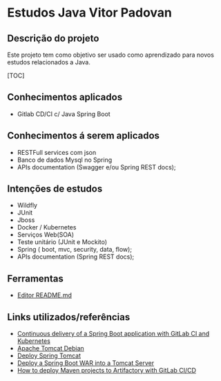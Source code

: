 # Estudos Java Vitor Padovan
## Descrição do projeto
Este projeto tem como objetivo ser usado como aprendizado para novos estudos relacionados a Java.


[TOC]

## Conhecimentos aplicados
- Gitlab CD/CI c/ Java Spring Boot

## Conhecimentos á serem aplicados
- RESTFull services com json
- Banco de dados Mysql no Spring
- APIs documentation (Swagger e/ou Spring REST docs);

## Intenções de estudos
- Wildfly
- JUnit
- Jboss
- Docker / Kubernetes
- Serviços Web(SOA)
- Teste unitário (JUnit e Mockito)
- Spring ( boot, mvc, security, data, flow);
- APIs documentation (Spring REST docs);

## Ferramentas
- [Editor README.md](https://dillinger.io/)

## Links utilizados/referências
- [Continuous delivery of a Spring Boot application with GitLab CI and Kubernetes](https://about.gitlab.com/blog/2016/12/14/continuous-delivery-of-a-spring-boot-application-with-gitlab-ci-and-kubernetes/)
- [Apache Tomcat Debian](https://www.digitalocean.com/community/tutorials/how-to-install-apache-tomcat-9-on-debian-10-pt)
- [Deploy Spring Tomcat](https://www.baeldung.com/spring-boot-war-tomcat-deploy)
- [Deploy a Spring Boot WAR into a Tomcat Server](https://www.baeldung.com/spring-boot-war-tomcat-deploy)
- [How to deploy Maven projects to Artifactory with GitLab CI/CD](http://www.obsis.unb.br/gitlab/help/ci/examples/artifactory_and_gitlab/index.md)
